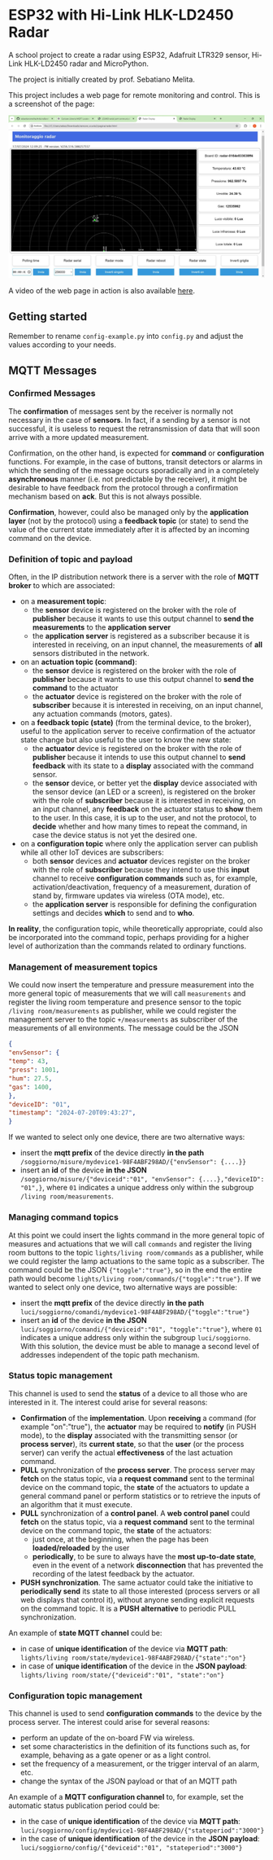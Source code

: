 # ESP32 with Hi-Link HLK-LD2450 Radar

A school project to create a radar using ESP32, Adafruit LTR329 sensor, Hi-Link HLK-LD2450 radar and MicroPython.

The project is initially created by prof. Sebatiano Melita.

This project includes a web page for remote monitoring and control. This is a screenshot of the page:

![Web screenshot](web-screenshot.jpeg)

A video of the web page in action is also available [here](https://drive.google.com/file/d/1KjS-0TWMNAd9SawNiWF4eYCHru64Aw-G/view?usp=sharing).

## Getting started

Remember to rename `config-example.py` into `config.py` and adjust the values according to your needs.


## **MQTT Messages**

### **Confirmed Messages**

The **confirmation** of messages sent by the receiver is normally not necessary in the case of **sensors**. In fact, if a sending by a sensor is not successful, it is useless to request the retransmission of data that will soon arrive with a more updated measurement.

Confirmation, on the other hand, is expected for **command** or **configuration** functions. For example, in the case of buttons, transit detectors or alarms in which the sending of the message occurs sporadically and in a completely **asynchronous** manner (i.e. not predictable by the receiver), it might be desirable to have feedback from the protocol through a confirmation mechanism based on **ack**. But this is not always possible.

**Confirmation**, however, could also be managed only by the **application layer** (not by the protocol) using a **feedback topic** (or state) to send the value of the current state immediately after it is affected by an incoming command on the device.

### **Definition of topic and payload**

Often, in the IP distribution network there is a server with the role of **MQTT broker** to which are associated:
- on a **measurement topic**:
    - the **sensor** device is registered on the broker with the role of **publisher** because it wants to use this output channel to **send the measurements** to the **application server**
    - the **application server** is registered as a subscriber because it is interested in receiving, on an input channel, the measurements of **all** sensors distributed in the network.
- on an **actuation topic (command)**:
    - the **sensor** device is registered on the broker with the role of **publisher** because it wants to use this output channel to **send the command** to the actuator
    - the **actuator** device is registered on the broker with the role of **subscriber** because it is interested in receiving, on an input channel, any actuation commands (motors, gates).
- on a **feedback topic (state)** (from the terminal device, to the broker), useful to the application server to receive confirmation of the actuator state change but also useful to the user to know the new state:
    - the **actuator** device is registered on the broker with the role of **publisher** because it intends to use this output channel to **send feedback** with its state to a **display** associated with the command sensor.
    - the **sensor** device, or better yet the **display** device associated with the sensor device (an LED or a screen), is registered on the broker with the role of **subscriber** because it is interested in receiving, on an input channel, any **feedback** on the actuator status to **show** them to the user. In this case, it is up to the user, and not the protocol, to **decide** whether and how many times to repeat the command, in case the device status is not yet the desired one.
- on a **configuration topic** where only the application server can publish while all other IoT devices are subscribers:
    - both **sensor** devices and **actuator** devices register on the broker with the role of **subscriber** because they intend to use this **input** channel to receive **configuration commands** such as, for example, activation/deactivation, frequency of a measurement, duration of stand by, firmware updates via wireless (OTA mode), etc.
    - the **application server** is responsible for defining the configuration settings and decides **which** to send and to **who**.

**In reality**, the configuration topic, while theoretically appropriate, could also be incorporated into the command topic, perhaps providing for a higher level of authorization than the commands related to ordinary functions.

### **Management of measurement topics**

We could now insert the temperature and pressure measurement into the more general topic of measurements that we will call ```measurements``` and register the living room temperature and presence sensor to the topic ```/living room/measurements``` as publisher, while we could register the management server to the topic ```+/measurements``` as subscriber of the measurements of all environments. The message could be the JSON

``` Json
{
"envSensor": {
"temp": 43,
"press": 1001,
"hum": 27.5,
"gas": 1400,
},
"deviceID": "01",
"timestamp": "2024-07-20T09:43:27",
}
```
If we wanted to select only one device, there are two alternative ways:
- insert the **mqtt prefix** of the device directly **in the path** ```/soggiorno/misure/mydevice1-98F4ABF298AD/{"envSensor": {....}}```
- insert an **id** of the device **in the JSON** ```/soggiorno/misure/{"deviceid":"01", "envSensor": {....},"deviceID": "01",}```, where ```01``` indicates a unique address only within the subgroup ```/living room/measurements```.

### **Managing command topics**

At this point we could insert the lights command in the more general topic of measures and actuations that we will call ```commands``` and register the living room buttons to the topic ```lights/living room/commands``` as a publisher, while we could register the lamp actuations to the same topic as a subscriber. The command could be the JSON ```{"toggle":"true"}```, so in the end the entire path would become ```lights/living room/commands/{"toggle":"true"}```. If we wanted to select only one device, two alternative ways are possible:
- insert the **mqtt prefix** of the device directly **in the path** ```luci/soggiorno/comandi/mydevice1-98F4ABF298AD/{"toggle":"true"}```
- insert an **id** of the device **in the JSON** ```luci/soggiorno/comandi/{"deviceid":"01", "toggle":"true"}```, where ```01``` indicates a unique address only within the subgroup ```luci/soggiorno```. With this solution, the device must be able to manage a second level of addresses independent of the topic path mechanism.

### **Status topic management**

This channel is used to send the **status** of a device to all those who are interested in it. The interest could arise for several reasons:
- **Confirmation** of the **implementation**. Upon **receiving** a command (for example "on":"true"), the **actuator** may be required to **notify** (in PUSH mode), to the **display** associated with the transmitting sensor (or **process server**), its **current state**, so that the **user** (or the process server) can verify the actual **effectiveness** of the last actuation command.
- **PULL** synchronization of the **process server**. The process server may **fetch** on the status topic, via a **request command** sent to the terminal device on the command topic, the **state** of the actuators to update a general command panel or perform statistics or to retrieve the inputs of an algorithm that it must execute.
- **PULL** synchronization of a **control panel**. A **web control panel** could **fetch** on the status topic, via a **request command** sent to the terminal device on the command topic, the **state** of the actuators:
    - just once, at the beginning, when the page has been **loaded/reloaded** by the user
    - **periodically**, to be sure to always have the **most up-to-date state**, even in the event of a network **disconnection** that has prevented the recording of the latest feedback by the actuator.
- **PUSH synchronization**. The same actuator could take the initiative to **periodically send** its state to all those interested (process servers or all web displays that control it), without anyone sending explicit requests on the command topic. It is a **PUSH alternative** to periodic PULL synchronization.

An example of **state MQTT channel** could be:
- in case of **unique identification** of the device via **MQTT path**: ```lights/living room/state/mydevice1-98F4ABF298AD/{"state":"on"}```
- in case of **unique identification** of the device in the **JSON payload**: ```lights/living room/state/{"deviceid":"01", "state":"on"}```

### **Configuration topic management**

This channel is used to send **configuration commands** to the device by the process server. The interest could arise for several reasons:
- perform an update of the on-board FW via wireless.
- set some characteristics in the definition of its functions such as, for example, behaving as a gate opener or as a light control.
- set the frequency of a measurement, or the trigger interval of an alarm, etc.
- change the syntax of the JSON payload or that of an MQTT path

An example of a **MQTT configuration channel** to, for example, set the automatic status publication period could be:
- in the case of **unique identification** of the device via **MQTT path**: ```luci/soggiorno/config/mydevice1-98F4ABF298AD/{"stateperiod":"3000"}```
- in the case of **unique identification** of the device in the **JSON payload**: ```luci/soggiorno/config/{"deviceid":"01", "stateperiod":"3000"}```
